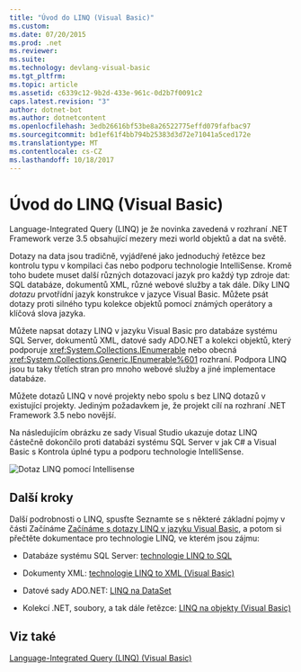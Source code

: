 ```yaml
---
title: "Úvod do LINQ (Visual Basic)"
ms.custom: 
ms.date: 07/20/2015
ms.prod: .net
ms.reviewer: 
ms.suite: 
ms.technology: devlang-visual-basic
ms.tgt_pltfrm: 
ms.topic: article
ms.assetid: c6339c12-9b2d-433e-961c-0d2b7f0091c2
caps.latest.revision: "3"
author: dotnet-bot
ms.author: dotnetcontent
ms.openlocfilehash: 3edb26616bf53be8a26522775effd079fafbac97
ms.sourcegitcommit: bd1ef61f4bb794b25383d3d72e71041a5ced172e
ms.translationtype: MT
ms.contentlocale: cs-CZ
ms.lasthandoff: 10/18/2017
---
```

# <a name="introduction-to-linq-visual-basic"></a>Úvod do LINQ (Visual Basic)
Language-Integrated Query (LINQ) je že novinka zavedená v rozhraní .NET Framework verze 3.5 obsahující mezery mezi world objektů a dat na světě.  
  
 Dotazy na data jsou tradičně, vyjádřené jako jednoduchý řetězce bez kontrolu typu v kompilaci čas nebo podporu technologie IntelliSense. Kromě toho budete muset další různých dotazovací jazyk pro každý typ zdroje dat: SQL databáze, dokumentů XML, různé webové služby a tak dále. Díky LINQ *dotazu* prvotřídní jazyk konstrukce v jazyce Visual Basic. Můžete psát dotazy proti silného typu kolekce objektů pomocí známých operátory a klíčová slova jazyka.  
  
 Můžete napsat dotazy LINQ v jazyku Visual Basic pro databáze systému SQL Server, dokumentů XML, datové sady ADO.NET a kolekci objektů, který podporuje <xref:System.Collections.IEnumerable> nebo obecná <xref:System.Collections.Generic.IEnumerable%601> rozhraní. Podpora LINQ jsou tu taky třetích stran pro mnoho webové služby a jiné implementace databáze.  
  
 Můžete dotazů LINQ v nové projekty nebo spolu s bez LINQ dotazů v existující projekty. Jediným požadavkem je, že projekt cílí na rozhraní .NET Framework 3.5 nebo novější.  
  
 Na následujícím obrázku ze sady Visual Studio ukazuje dotaz LINQ částečně dokončilo proti databázi systému SQL Server v jak C# a Visual Basic s Kontrola úplné typu a podporu technologie IntelliSense.  
  
 ![Dotaz LINQ pomocí Intellisense](../../../../csharp/programming-guide/concepts/linq/media/query_intell.png "Query_Intell")  
  
## <a name="next-steps"></a>Další kroky  
 Další podrobnosti o LINQ, spusťte Seznamte se s některé základní pojmy v části Začínáme [Začínáme s dotazy LINQ v jazyku Visual Basic](../../../../visual-basic/programming-guide/concepts/linq/getting-started-with-linq.md), a potom si přečtěte dokumentace pro technologie LINQ, ve kterém jsou zájmu:  
  
-   Databáze systému SQL Server: [technologie LINQ to SQL](https://msdn.microsoft.com/library/bb386976)  
  
-   Dokumenty XML: [technologie LINQ to XML (Visual Basic)](../../../../visual-basic/programming-guide/concepts/linq/linq-to-xml.md)  
  
-   Datové sady ADO.NET: [LINQ na DataSet](../../../../framework/data/adonet/linq-to-dataset.md)  
  
-   Kolekcí .NET, soubory, a tak dále řetězce: [LINQ na objekty (Visual Basic)](../../../../visual-basic/programming-guide/concepts/linq/linq-to-objects.md)  
  
## <a name="see-also"></a>Viz také  
 [Language-Integrated Query (LINQ) (Visual Basic)](../../../../visual-basic/programming-guide/concepts/linq/index.md)
